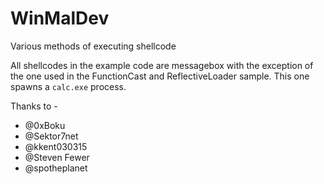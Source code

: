 # WinMalDev
Various methods of executing shellcode

All shellcodes in the example code are messagebox with the exception of the one used in the FunctionCast and ReflectiveLoader sample. This one spawns a `calc.exe` process.

Thanks to -
* @0xBoku
* @Sektor7net
* @kkent030315
* @Steven Fewer
* @spotheplanet
